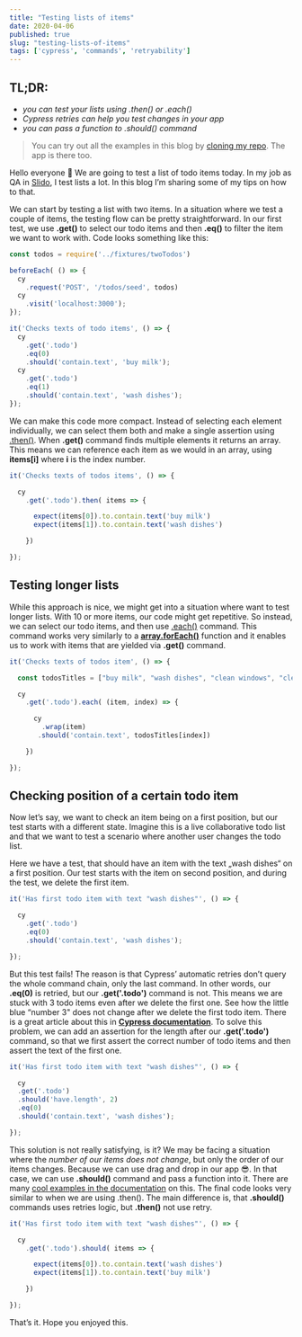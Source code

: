 ```yaml
---
title: "Testing lists of items"
date: 2020-04-06
published: true
slug: "testing-lists-of-items"
tags: ['cypress', 'commands', 'retryability']
---
```


## TL;DR:

- *you can test your lists using .then() or .each()*
- *Cypress retries can help you test changes in your app*
- *you can pass a function to .should() command*


> You can try out all the examples in this blog by [cloning my repo](https://github.com/filiphric/testing-lists). The app is there too.

Hello everyone 👋 We are going to test a list of todo items today. In my job as QA in [Slido](https://www.sli.do/), I test lists a lot. In this blog I’m sharing some of my tips on how to that.

We can start by testing a list with two items. In a situation where we test a couple of items, the testing flow can be pretty straightforward. In our first test, we use **.get()** to select our todo items and then **.eq()** to filter the item we want to work with. Code looks something like this:
``` js
const todos = require('../fixtures/twoTodos')

beforeEach( () => {
  cy
    .request('POST', '/todos/seed', todos)
  cy
    .visit('localhost:3000');
});

it('Checks texts of todo items', () => {
  cy
    .get('.todo')
    .eq(0)
    .should('contain.text', 'buy milk');
  cy
    .get('.todo')
    .eq(1)
    .should('contain.text', 'wash dishes');
});

```

<v-video alt="Selecting each item individually" src="selecting_each_item_individually.mp4"></v-video>

We can make this code more compact. Instead of selecting each element individually, we can select them both and make a single assertion using [.then()](https://docs.cypress.io/api/commands/then.html). When **.get()** command finds multiple elements it returns an array. This means we can reference each item as we would in an array, using **items[i]** where **i** is the index number.

```js
it('Checks texts of todos items', () => {

  cy
    .get('.todo').then( items => {

      expect(items[0]).to.contain.text('buy milk')
      expect(items[1]).to.contain.text('wash dishes')

    })

});
```

<v-video alt="Selecting both items and making a single assertion" src="selecting_both_items_and_making_a_single_assertion.mp4"></v-video>

## Testing longer lists

While this approach is nice, we might get into a situation where want to test longer lists. With 10 or more items, our code might get repetitive. So instead, we can select our todo items, and then use [.each()](https://docs.cypress.io/api/commands/each.html#Syntax) command. This command works very similarly to a **[array.forEach()](https://developer.mozilla.org/en-US/docs/Web/JavaScript/Reference/Global_Objects/Array/forEach)** function and it enables us to work with items that are yielded via **.get()** command.

```js
it('Checks texts of todos item', () => {

  const todosTitles = ["buy milk", "wash dishes", "clean windows", "clean up bedroom", "wash clothes"]

  cy
    .get('.todo').each( (item, index) => {

      cy
        .wrap(item)
       .should('contain.text', todosTitles[index])

    })

});

```

<v-video alt="Testing a longer todo list using .each() command" src="testing_a_longer_todo_list_using_each_command.mp4"></v-video>

## Checking position of a certain todo item

Now let’s say, we want to check an item being on a first position, but our test starts with a different state. Imagine this is a live collaborative todo list and that we want to test a scenario where another user changes the todo list.

Here we have a test, that should have an item with the text „wash dishes“ on a first position. Our test starts with the item on second position, and during the test, we delete the first item.

```js
it('Has first todo item with text "wash dishes"', () => {

  cy
    .get('.todo')
    .eq(0)
    .should('contain.text', 'wash dishes');

});
```

<v-video alt="Failed test" src="failed_test.mp4"></v-video>

But this test fails! The reason is that Cypress’ automatic retries don’t query the whole command chain, only the last command. In other words, our **.eq(0)** is retried, but our **.get('.todo')** command is not. This means we are stuck with 3 todo items even after we delete the first one. See how the little blue “number 3" does not change after we delete the first todo item. There is a great article about this in **[Cypress documentation](https://docs.cypress.io/guides/core-concepts/retry-ability.html#Only-the-last-command-is-retried)**. To solve this problem, we can add an assertion for the length after our **.get('.todo')** command, so that we first assert the correct number of todo items and then assert the text of the first one.

```js
it('Has first todo item with text "wash dishes"', () => {

  cy
  .get('.todo')
  .should('have.length', 2)
  .eq(0)
  .should('contain.text', 'wash dishes');

});
```

<v-video alt="Our test moves to next command only after assertion passes" src="our_test_moves_to_next_command_only_after_assertion_passes.mp4"></v-video>

This solution is not really satisfying, is it? We may be facing a situation where the *number of our items does not change*, but only the order of our items changes. Because we can use drag and drop in our app 😎. In that case, we can use **.should()** command and pass a function into it. There are many [cool examples in the documentation](https://docs.cypress.io/api/commands/should.html#Function) on this. The final code looks very similar to when we are using .then(). The main difference is, that **.should()** commands uses retries logic, but **.then()** not use retry.

```js
it('Has first todo item with text "wash dishes"', () => {

  cy
    .get('.todo').should( items => {

      expect(items[0]).to.contain.text('wash dishes')
      expect(items[1]).to.contain.text('buy milk')

    })

});
```

<v-video alt="Passing test" src="passing_test.mp4"></v-video>

That’s it. Hope you enjoyed this.